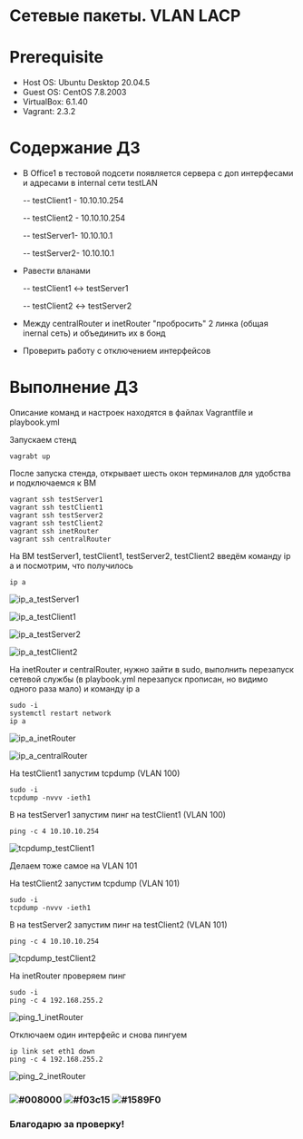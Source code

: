 # Сетевые пакеты. VLAN LACP

# **Prerequisite**

- Host OS: Ubuntu Desktop 20.04.5
- Guest OS: CentOS 7.8.2003
- VirtualBox: 6.1.40
- Vagrant: 2.3.2

# **Содержание ДЗ**

- В Office1 в тестовой подсети появляется сервера с доп интерфесами и адресами в internal сети testLAN

	-- testClient1 - 10.10.10.254
	
	-- testClient2 - 10.10.10.254
	
	-- testServer1- 10.10.10.1
	
	-- testServer2- 10.10.10.1
	
- Равести вланами

	-- testClient1 <-> testServer1
	
	-- testClient2 <-> testServer2
	
- Между centralRouter и inetRouter "пробросить" 2 линка (общая inernal сеть) и объединить их в бонд

- Проверить работу c отключением интерфейсов

# **Выполнение ДЗ**

Описание команд и настроек находятся в файлах Vagrantfile и playbook.yml

Запускаем стенд
```
vagrabt up
```

После запуска стенда, открывает шесть окон терминалов для удобства и подключаемся к ВМ
```
vagrant ssh testServer1
vagrant ssh testClient1
vagrant ssh testServer2
vagrant ssh testClient2
vagrant ssh inetRouter
vagrant ssh centralRouter
```

На ВМ testServer1, testClient1, testServer2, testClient2 введём команду ip a и посмотрим, что получилось
```
ip a
```

![ip_a_testServer1](https://github.com/andrey21x6/dz-otus/blob/main/network_packages_VLAN_LACP/scrin/ip_a_testServer1.jpg)

![ip_a_testClient1](https://github.com/andrey21x6/dz-otus/blob/main/network_packages_VLAN_LACP/scrin/ip_a_testClient1.jpg)

![ip_a_testServer2](https://github.com/andrey21x6/dz-otus/blob/main/network_packages_VLAN_LACP/scrin/ip_a_testServer2.jpg)

![ip_a_testClient2](https://github.com/andrey21x6/dz-otus/blob/main/network_packages_VLAN_LACP/scrin/ip_a_testClient2.jpg)

На inetRouter и centralRouter, нужно зайти в sudo, выполнить перезапуск сетевой службы (в playbook.yml перезапуск прописан, но видимо одного раза мало) и команду ip a
```
sudo -i
systemctl restart network
ip a
```

![ip_a_inetRouter](https://github.com/andrey21x6/dz-otus/blob/main/network_packages_VLAN_LACP/scrin/ip_a_inetRouter.jpg)

![ip_a_centralRouter](https://github.com/andrey21x6/dz-otus/blob/main/network_packages_VLAN_LACP/scrin/ip_a_centralRouter.jpg)

На testClient1 запустим tcpdump (VLAN 100)
```
sudo -i
tcpdump -nvvv -ieth1
```

В на testServer1 запустим пинг на testClient1 (VLAN 100)
```
ping -c 4 10.10.10.254
```

![tcpdump_testClient1](https://github.com/andrey21x6/dz-otus/blob/main/network_packages_VLAN_LACP/scrin/tcpdump_testClient1.jpg)

Делаем тоже самое на VLAN 101

На testClient2 запустим tcpdump (VLAN 101)
```
sudo -i
tcpdump -nvvv -ieth1
```

В на testServer2 запустим пинг на testClient2 (VLAN 101)
```
ping -c 4 10.10.10.254
```

![tcpdump_testClient2](https://github.com/andrey21x6/dz-otus/blob/main/network_packages_VLAN_LACP/scrin/tcpdump_testClient2.jpg)

На inetRouter проверяем пинг
```
sudo -i
ping -c 4 192.168.255.2
```

![ping_1_inetRouter](https://github.com/andrey21x6/dz-otus/blob/main/network_packages_VLAN_LACP/scrin/ping_1_inetRouter.jpg)

Отключаем один интерфейс и снова пингуем
```
ip link set eth1 down
ping -c 4 192.168.255.2
```

![ping_2_inetRouter](https://github.com/andrey21x6/dz-otus/blob/main/network_packages_VLAN_LACP/scrin/ping_2_inetRouter.jpg)

### ![#008000](https://placehold.co/15x15/008000/008000.png) ![#f03c15](https://placehold.co/15x15/f03c15/f03c15.png) ![#1589F0](https://placehold.co/15x15/1589F0/1589F0.png)
### Благодарю за проверку!
